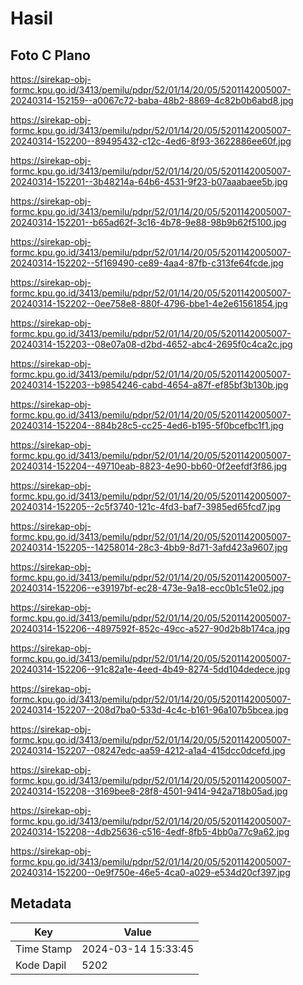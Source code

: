 # Hasil

## Foto C Plano

https://sirekap-obj-formc.kpu.go.id/3413/pemilu/pdpr/52/01/14/20/05/5201142005007-20240314-152159--a0067c72-baba-48b2-8869-4c82b0b6abd8.jpg

https://sirekap-obj-formc.kpu.go.id/3413/pemilu/pdpr/52/01/14/20/05/5201142005007-20240314-152200--89495432-c12c-4ed6-8f93-3622886ee60f.jpg

https://sirekap-obj-formc.kpu.go.id/3413/pemilu/pdpr/52/01/14/20/05/5201142005007-20240314-152201--3b48214a-64b6-4531-9f23-b07aaabaee5b.jpg

https://sirekap-obj-formc.kpu.go.id/3413/pemilu/pdpr/52/01/14/20/05/5201142005007-20240314-152201--b65ad62f-3c16-4b78-9e88-98b9b62f5100.jpg

https://sirekap-obj-formc.kpu.go.id/3413/pemilu/pdpr/52/01/14/20/05/5201142005007-20240314-152202--5f169490-ce89-4aa4-87fb-c313fe64fcde.jpg

https://sirekap-obj-formc.kpu.go.id/3413/pemilu/pdpr/52/01/14/20/05/5201142005007-20240314-152202--0ee758e8-880f-4796-bbe1-4e2e61561854.jpg

https://sirekap-obj-formc.kpu.go.id/3413/pemilu/pdpr/52/01/14/20/05/5201142005007-20240314-152203--08e07a08-d2bd-4652-abc4-2695f0c4ca2c.jpg

https://sirekap-obj-formc.kpu.go.id/3413/pemilu/pdpr/52/01/14/20/05/5201142005007-20240314-152203--b9854246-cabd-4654-a87f-ef85bf3b130b.jpg

https://sirekap-obj-formc.kpu.go.id/3413/pemilu/pdpr/52/01/14/20/05/5201142005007-20240314-152204--884b28c5-cc25-4ed6-b195-5f0bcefbc1f1.jpg

https://sirekap-obj-formc.kpu.go.id/3413/pemilu/pdpr/52/01/14/20/05/5201142005007-20240314-152204--49710eab-8823-4e90-bb60-0f2eefdf3f86.jpg

https://sirekap-obj-formc.kpu.go.id/3413/pemilu/pdpr/52/01/14/20/05/5201142005007-20240314-152205--2c5f3740-121c-4fd3-baf7-3985ed65fcd7.jpg

https://sirekap-obj-formc.kpu.go.id/3413/pemilu/pdpr/52/01/14/20/05/5201142005007-20240314-152205--14258014-28c3-4bb9-8d71-3afd423a9607.jpg

https://sirekap-obj-formc.kpu.go.id/3413/pemilu/pdpr/52/01/14/20/05/5201142005007-20240314-152206--e39197bf-ec28-473e-9a18-ecc0b1c51e02.jpg

https://sirekap-obj-formc.kpu.go.id/3413/pemilu/pdpr/52/01/14/20/05/5201142005007-20240314-152206--4897592f-852c-49cc-a527-90d2b8b174ca.jpg

https://sirekap-obj-formc.kpu.go.id/3413/pemilu/pdpr/52/01/14/20/05/5201142005007-20240314-152206--91c82a1e-4eed-4b49-8274-5dd104dedece.jpg

https://sirekap-obj-formc.kpu.go.id/3413/pemilu/pdpr/52/01/14/20/05/5201142005007-20240314-152207--208d7ba0-533d-4c4c-b161-96a107b5bcea.jpg

https://sirekap-obj-formc.kpu.go.id/3413/pemilu/pdpr/52/01/14/20/05/5201142005007-20240314-152207--08247edc-aa59-4212-a1a4-415dcc0dcefd.jpg

https://sirekap-obj-formc.kpu.go.id/3413/pemilu/pdpr/52/01/14/20/05/5201142005007-20240314-152208--3169bee8-28f8-4501-9414-942a718b05ad.jpg

https://sirekap-obj-formc.kpu.go.id/3413/pemilu/pdpr/52/01/14/20/05/5201142005007-20240314-152208--4db25636-c516-4edf-8fb5-4bb0a77c9a62.jpg

https://sirekap-obj-formc.kpu.go.id/3413/pemilu/pdpr/52/01/14/20/05/5201142005007-20240314-152200--0e9f750e-46e5-4ca0-a029-e534d20cf397.jpg


## Metadata

| Key        | Value               |
| ---------- | ------------------- |
| Time Stamp | 2024-03-14 15:33:45 |
| Kode Dapil | 5202                |



